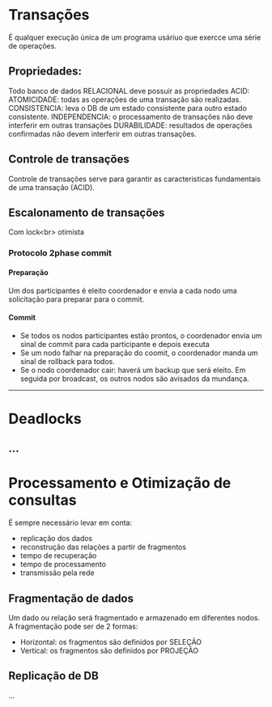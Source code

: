 # Transações
É qualquer execução única de um programa usáriuo que exercce uma série de operações.

## Propriedades:
Todo banco de dados RELACIONAL deve possuir as propriedades ACID:
ATOMICIDADE: todas as operações de uma transação são realizadas.
CONSISTENCIA: leva o DB de um estado consistente para outro estado consistente.
INDEPENDENCIA: o processamento de transações não deve interferir em outras transações
DURABILIDADE: resultados de operações confirmadas não devem interferir em outras transações.

## Controle de transações
Controle de transações serve para garantir as caracteristicas fundamentais de uma transação (ACID).

## Escalonamento de transações
Com lock<br\>
otimista
### Protocolo 2phase commit

#### Preparação
Um dos participantes é eleito coordenador e envia a cada nodo uma solicitação para preparar para o commit.

#### Commit
- Se todos os nodos participantes estão prontos, o coordenador envia um sinal de commit para cada participante e depois executa
- Se um nodo falhar na preparação do coomit, o coordenador manda um sinal de rollback para todos.
- Se o nodo coordenador cair: haverá um backup que será eleito. Em seguida por broadcast, os outros nodos são avisados da mundança.


---
# Deadlocks
...
---
# Processamento e Otimização de consultas
É sempre necessário levar em conta:
- replicação dos dados
- reconstrução das relações a partir de fragmentos
- tempo de recuperação
- tempo de processamento
- transmissão pela rede

## Fragmentação de dados
Um dado ou relação será fragmentado e armazenado em diferentes nodos.<br>
A fragmentação pode ser de 2 formas:
- Horizontal: os fragmentos são definidos por SELEÇÃO
- Vertical: os fragmentos são definidos por PROJEÇÃO

## Replicação de DB
...
# 
